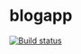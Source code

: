 # blogapp
[![Build status](https://ci.appveyor.com/api/projects/status/ad4akmovixgf7v9w?svg=true)](https://ci.appveyor.com/project/shmacktus/blogapp)

